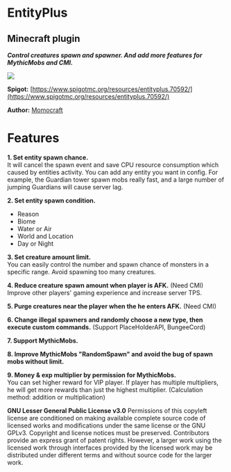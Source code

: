 # EntityPlus
##  Minecraft plugin
***Control creatures spawn and spawner. And add more features for MythicMobs and CMI.***

![](https://i.imgur.com/0aHKvBT.png)

**Spigot:** [https://www.spigotmc.org/resources/entityplus.70592/](https://www.spigotmc.org/resources/entityplus.70592/)  

**Author:** [Momocraft](https://github.com/momoservertw)

# Features​
**1. Set entity spawn chance.**  
It will cancel the spawn event and save CPU resource consumption which caused by entities activity. You can add any entity you want in config. For example, the Guardian tower spawn mobs really fast, and a large number of jumping Guardians will cause server lag.

**2. Set entity spawn condition.**  
* Reason
* Biome
* Water or Air
* World and Location
* Day or Night

**3. Set creature amount limit.**  
You can easily control the number and spawn chance of monsters in a specific range. Avoid spawning too many creatures.

**4. Reduce creature spawn amount when player is AFK.** (Need CMI) 
Improve other players' gaming experience and increase server TPS.

**5. Purge creatures near the player when the he enters AFK.** (Need CMI)  

**6. Change illegal spawners and randomly choose a new type, then execute custom commands.** (Support PlaceHolderAPI, BungeeCord)

**7. Support MythicMobs.**

**8. Improve MythicMobs "RandomSpawn" and avoid the bug of spawn mobs without limit.**

**9. Money & exp multiplier by permission for MythicMobs.**  
You can set higher reward for VIP player. If player has multiple multipliers, he will get more rewards than just the highest multiplier. (Calculation method: addition or multiplication)


**GNU Lesser General Public License v3.0**
Permissions of this copyleft license are conditioned on making available complete source code of licensed works and modifications under the same license or the GNU GPLv3. Copyright and license notices must be preserved. Contributors provide an express grant of patent rights. However, a larger work using the licensed work through interfaces provided by the licensed work may be distributed under different terms and without source code for the larger work.
